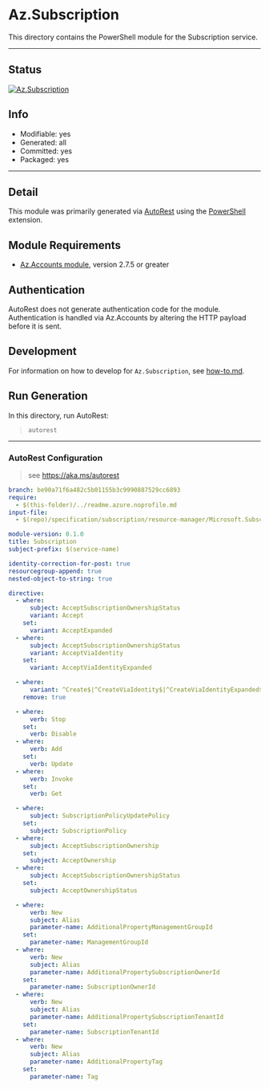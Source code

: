 <!-- region Generated -->
# Az.Subscription
This directory contains the PowerShell module for the Subscription service.

---
## Status
[![Az.Subscription](https://img.shields.io/powershellgallery/v/Az.Subscription.svg?style=flat-square&label=Az.Subscription "Az.Subscription")](https://www.powershellgallery.com/packages/Az.Subscription/)

## Info
- Modifiable: yes
- Generated: all
- Committed: yes
- Packaged: yes

---
## Detail
This module was primarily generated via [AutoRest](https://github.com/Azure/autorest) using the [PowerShell](https://github.com/Azure/autorest.powershell) extension.

## Module Requirements
- [Az.Accounts module](https://www.powershellgallery.com/packages/Az.Accounts/), version 2.7.5 or greater

## Authentication
AutoRest does not generate authentication code for the module. Authentication is handled via Az.Accounts by altering the HTTP payload before it is sent.

## Development
For information on how to develop for `Az.Subscription`, see [how-to.md](how-to.md).
<!-- endregion -->

## Run Generation
In this directory, run AutoRest:
> `autorest`

---
### AutoRest Configuration
> see https://aka.ms/autorest

``` yaml
branch: be90a71f6a482c5b01155b3c9990887529cc6893
require:
  - $(this-folder)/../readme.azure.noprofile.md
input-file: 
  - $(repo)/specification/subscription/resource-manager/Microsoft.Subscription/stable/2021-10-01/subscriptions.json

module-version: 0.1.0
title: Subscription
subject-prefix: $(service-name)

identity-correction-for-post: true
resourcegroup-append: true
nested-object-to-string: true

directive:
  - where:
      subject: AcceptSubscriptionOwnershipStatus
      variant: Accept
    set:
      variant: AcceptExpanded
  - where:
      subject: AcceptSubscriptionOwnershipStatus
      variant: AcceptViaIdentity
    set:
      variant: AcceptViaIdentityExpanded

  - where:
      variant: ^Create$|^CreateViaIdentity$|^CreateViaIdentityExpanded$|^Update$|^UpdateViaIdentity$|^Rename$|^RenameViaIdentity$|^Add$|^Accept$|^AcceptViaIdentity$
    remove: true

  - where:
      verb: Stop
    set:
      verb: Disable
  - where:
      verb: Add
    set:
      verb: Update
  - where:
      verb: Invoke
    set:
      verb: Get

  - where:
      subject: SubscriptionPolicyUpdatePolicy
    set:
      subject: SubscriptionPolicy
  - where:
      subject: AcceptSubscriptionOwnership
    set:
      subject: AcceptOwnership
  - where:
      subject: AcceptSubscriptionOwnershipStatus
    set:
      subject: AcceptOwnershipStatus

  - where:
      verb: New
      subject: Alias
      parameter-name: AdditionalPropertyManagementGroupId
    set:
      parameter-name: ManagementGroupId
  - where:
      verb: New
      subject: Alias
      parameter-name: AdditionalPropertySubscriptionOwnerId
    set:
      parameter-name: SubscriptionOwnerId
  - where:
      verb: New
      subject: Alias
      parameter-name: AdditionalPropertySubscriptionTenantId
    set:
      parameter-name: SubscriptionTenantId
  - where:
      verb: New
      subject: Alias
      parameter-name: AdditionalPropertyTag
    set:
      parameter-name: Tag
```
